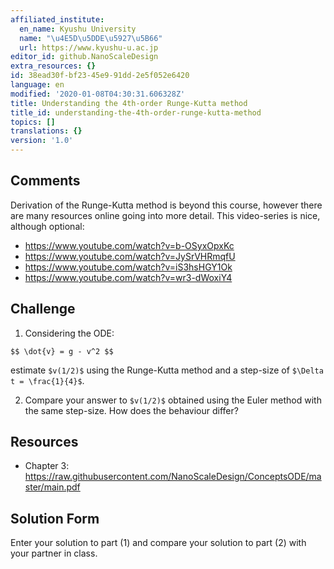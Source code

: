 ```yaml
---
affiliated_institute:
  en_name: Kyushu University
  name: "\u4E5D\u5DDE\u5927\u5B66"
  url: https://www.kyushu-u.ac.jp
editor_id: github.NanoScaleDesign
extra_resources: {}
id: 38ead30f-bf23-45e9-91dd-2e5f052e6420
language: en
modified: '2020-01-08T04:30:31.606328Z'
title: Understanding the 4th-order Runge-Kutta method
title_id: understanding-the-4th-order-runge-kutta-method
topics: []
translations: {}
version: '1.0'
---
```


## Comments
Derivation of the Runge-Kutta method is beyond this course, however there are many resources online going into more detail. This video-series is nice, although optional:

- https://www.youtube.com/watch?v=b-OSyxOpxKc
- https://www.youtube.com/watch?v=JySrVHRmqfU
- https://www.youtube.com/watch?v=iS3hsHGY1Ok
- https://www.youtube.com/watch?v=wr3-dWoxiY4

## Challenge
1. Considering the ODE:

`$$ \dot{v} = g - v^2 $$`


estimate `$v(1/2)$` using the Runge-Kutta method and a step-size of `$\Delta t = \frac{1}{4}$`.

2. Compare your answer to `$v(1/2)$` obtained using the Euler method with the same step-size. How does the behaviour differ?


## Resources
- Chapter 3: https://raw.githubusercontent.com/NanoScaleDesign/ConceptsODE/master/main.pdf


## Solution Form
Enter your solution to part (1) and compare your solution to part (2) with your partner in class.



